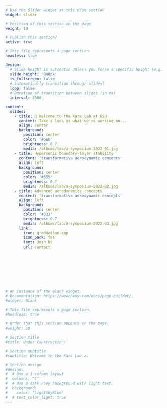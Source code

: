 ```yaml
---
# Use the Slider widget as this page section
widget: slider

# Position of this section on the page
weight: 10  

# Publish this section?
active: true  

# This file represents a page section.
headless: true  

design:
  # Slide height is automatic unless you force a specific height (e.g. '400px')
  slide_height: '800px'
  is_fullscreen: false
  # Automatically transition through slides?
  loop: false
  # Duration of transition between slides (in ms)
  interval: 3000

content:
  slides:
    - title: 👋 Welcome to the Kara Lab at OSU
      content: Take a look at what we're working on...
      align: center
      background:
        position: center
        color: '#666'
        brightness: 0.7
        media: /albums/lab/a-symposium-2022-01.jpg
    - title: Hypersonic boundary-layer stability  
      content: 'transformative aerodynamic concepts'
      align: left
      background:
        position: center
        color: '#555'
        brightness: 0.7
        media: /albums/lab/a-symposium-2022-02.jpg
    - title: Advanced aerodynamics concepts
      content: 'transformative aerodynamic concepts'
      align: left
      background:
        position: center
        color: '#333'
        brightness: 0.7
        media: /albums/lab/a-symposium-2022-03.jpg
      link:
        icon: graduation-cap
        icon_pack: fas
        text: Join Us
        url: contact









# An instance of the Blank widget.
# Documentation: https://wowchemy.com/docs/page-builder/
#widget: blank

# This file represents a page section.
#headless: true

# Order that this section appears on the page.
#weight: 10

# Section title
#title: Under Construction!

# Section subtitle
#subtitle: Welcome to the Kara Lab a.

# Section design
#design:
#  # Use a 1-column layout
#  columns: "1"
#  # Use a dark navy background with light text.
#  background:
#    color: 'LightSkyBlue'
#  # text_color_light: true
---
```


 
